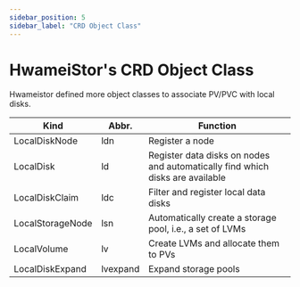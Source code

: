 ```yaml
---
sidebar_position: 5
sidebar_label: "CRD Object Class"
---
```


# HwameiStor's CRD Object Class

Hwameistor defined more object classes to associate PV/PVC with local disks.

|Kind|Abbr.|Function|
|--|--|--|
|LocalDiskNode|ldn|Register a node|
|LocalDisk|ld|Register data disks on nodes and automatically find which disks are available|
|LocalDiskClaim|ldc|Filter and register local data disks|
|LocalStorageNode|lsn|Automatically create a storage pool, i.e., a set of LVMs|
|LocalVolume|lv|Create LVMs and allocate them to PVs|
|LocalDiskExpand|lvexpand|Expand storage pools|


